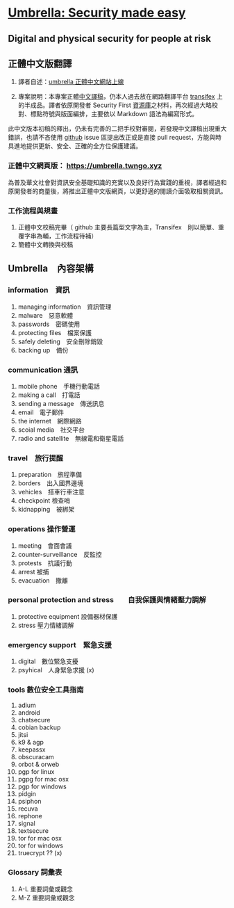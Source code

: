 [Umbrella: Security made easy](https://secfirst.org/)
===============================
Digital and physical security for people at risk
-------------------------------------------------------

## 正體中文版翻譯

1. 譯者自述：[umbrella 正體中文網站上線](https://to.twngo.xyz/2fY8QNj)

2. 專案說明：本專案正體[中文譯稿](https://github.com/twngo/Umbrella_content/tree/master/md/zh-Hant)，仍本人過去放在網路翻譯平台 [transifex](https://www.transifex.com/otf/umbrella-app/translate/#zh-Hant) 上的半成品。譯者依原開發者 Security First [資源庫](https://github.com/securityfirst/Umbrella_content)之材料，再次經過大略校對、標點符號與版面編排，主要依以 Markdown 語法為編寫形式。 

此中文版本初稿的釋出，仍未有完善的二把手校對審閱，若發現中文譯稿出現重大錯誤，也請不吝使用 [github](https://github.com/twngo/Umbrella_content) issue 區提出改正或是直接 pull request，方能與時具進地提供更新、安全、正確的全方位保護建議。

### 正體中文網頁版： https://umbrella.twngo.xyz
為普及華文社會對資訊安全基礎知識的充實以及良好行為實踐的重視，譯者經過和原開發者的商量後，將推出正體中文版網頁，以更舒適的閱讀介面吸取相關資訊。

### 工作流程與規畫
1. 正體中文校稿完畢（ github 主要長篇型文字為主，Transifex　則以簡單、重覆字串為輔，工作流程待補）
2. 簡體中文轉換與校稿


## Umbrella　內容架構

### information　資訊
1. managing information　資訊管理
2. malware　惡意軟體
3. passwords　密碼使用
4. protecting files　檔案保護
5. safely deleting　安全刪除銷毀
6. backing up　備份

### communication 通訊
1. mobile phone　手機行動電話
2. making a call　打電話
3. sending a message　傳送訊息
4. email　電子郵件
5. the internet　網際網路
6. scoial media　社交平台
7. radio and satellite　無線電和衛星電話

### travel　旅行提醒
1. preparation　旅程準備
2. borders　出入國界邊境
3. vehicles　搭車行車注意
4. checkpoint 檢查哨
5. kidnapping　被綁架

### operations 操作營運
1. meeting　會面會議
2. counter-surveillance　反監控
3. protests　抗議行動
4. arrest 被捕
5. evacuation　撒離

### personal protection and stress　　自我保護與情緒壓力調解
1. protective equipment  設備器材保護
2. stress 壓力情緒調解

### emergency support　緊急支援
1. digital　數位緊急支擾
2. psyhical　人身緊急求援 (x)

### tools 數位安全工具指南
1. adium
2. android
3. chatsecure
4. cobian backup
5. jitsi
6. k9 & agp
7. keepassx
8. obscuracam
9. orbot & orweb
10. pgp for linux  
11. pgpg for mac osx  
12. pgp for windows
13. pidgin
14. psiphon
15. recuva  
16. rephone
17. signal
18. textsecure
19. tor for mac osx
20. tor for windows
21. truecrypt ?? (x)

### Glossary 詞彙表 
1. A-L 重要詞彙或觀念
2. M-Z 重要詞彙或觀念

